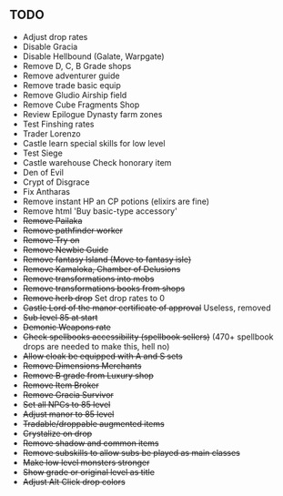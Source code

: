 ## TODO
- Adjust drop rates
- Disable Gracia
- Disable Hellbound (Galate, Warpgate)
- Remove D, C, B Grade shops
- Remove adventurer guide
- Remove trade basic equip
- Remove Gludio Airship field
- Remove Cube Fragments Shop
- Review Epilogue Dynasty farm zones
- Test Finshing rates
- Trader Lorenzo
- Castle learn special skills for low level
- Test Siege
- Castle warehouse Check honorary item
- Den of Evil
- Crypt of Disgrace
- Fix Antharas
- Remove instant HP an CP potions (elixirs are fine)
- Remove html 'Buy basic-type accessory'
- ~~Remove Pailaka~~
- ~~Remove pathfinder worker~~
- ~~Remove Try on~~
- ~~Remove Newbie Guide~~
- ~~Remove fantasy Island (Move to fantasy isle)~~
- ~~Remove Kamaloka, Chamber of Delusions~~
- ~~Remove transformations into mobs~~
- ~~Remove transformations books from shops~~
- ~~Remove herb drop~~ Set drop rates to 0
- ~~Castle Lord of the manor certificate of approval~~ Useless, removed
- ~~Sub level 85 at start~~
- ~~Demonic Weapons rate~~
- ~~Check spellbooks accessibility (spellbook sellers)~~ (470+ spellbook drops are needed to make this, hell no)
- ~~Allow cloak be equipped with A and S sets~~
- ~~Remove Dimensions Merchants~~
- ~~Remove B grade from Luxury shop~~
- ~~Remove Item Broker~~
- ~~Remove Gracia Survivor~~
- ~~Set all NPCs to 85 level~~
- ~~Adjust manor to 85 level~~
- ~~Tradable/droppable augmented items~~
- ~~Crystalize on drop~~
- ~~Remove shadow and common items~~
- ~~Remove subskills to allow subs be played as main classes~~
- ~~Make low level monsters stronger~~
- ~~Show grade or original level as title~~
- ~~Adjust Alt Click drop colors~~
